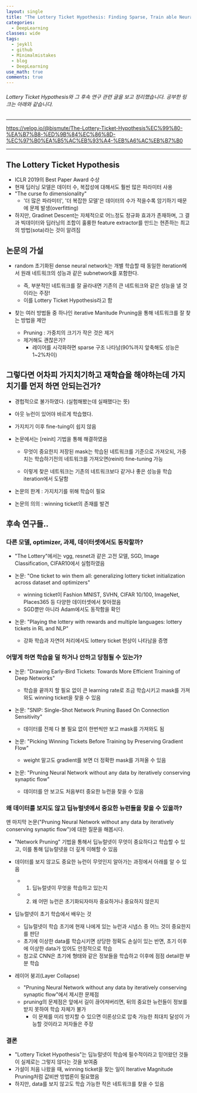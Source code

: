 ```yaml
---
layout: single
title: "The Lottery Ticket Hypothesis: Finding Sparse, Train able Neural Network와 후속 연구"
categories:
  - DeepLearning
classes: wide
tags:
  - jeykll
  - github
  - Minimalmistakes
  - blog
  - DeepLearning
use_math: true
comments: true
---
```


######  Lottery Ticket Hypothesis와 그 후속 연구 관련 글을 보고 정리했습니다. 공부한 링크는 아래와 같습니다.  
---

https://velog.io/@bismute/The-Lottery-Ticket-Hypothesis%EC%99%80-%EA%B7%B8-%ED%9B%84%EC%86%8D-%EC%97%B0%EA%B5%AC%EB%93%A4-%EB%A6%AC%EB%B7%B0

---

## The Lottery Ticket Hypothesis  
+ ICLR 2019의 Best Paper Award 수상  
+ 현재 딥러닝 모델은 데이터 수, 복잡성에 대해서도 훨씬 많은 파라미터 사용   
+ "The curse fo dimensionality"  
  - '더 많은 파라미터', '더 복잡한 모델'은 데이터의 수가 적을수록 암기하기 때문에 문제 발생(overfitting)
+ 하지만, Gradinet Descent는 자체적으로 어느정도 정규화 효과가 존재하며, 그 결과 빅데이터와 딥러닝의 조합이 훌륭한 feature extractor를 만드는 현존하는 최고의 방법(sota)라는 것이 알려짐  

## 논문의 가설  
+ random 초기화된 dense neural network는 개별 학습할 때 동일한 iteration에서 원래 네트워크의 성능과 같은 subnetwork를 포함한다.  
  - 즉, 부분적인 네트워크를 잘 골라내면 기존의 큰 네트워크와 같은 성능을 낼 것이라는 주장!  
  - 이를 Lottery Ticket Hypothesis라고 함  

+ 찾는 여러 방법들 중 하나인 iterative Manitude Pruning을 통해 네트워크를 잘 찾는 방법을 제안  
  - Pruning : 가중치의 크기가 작은 것은 제거  
  - 제거해도 괜찮은가?  
    + 레이어를 시각화하면 sparse 구조 나타남(90%까지 앞축해도 성능은 1~2%차이)  

## 그렇다면 어차피 가지치기하고 재학습을 해야하는데 가지치기를 먼저 하면 안되는건가?
+ 경헙적으로 불가하였다. (실험해봤는데 실패했다는 뜻)
+ 아웃 뉴런이 있어야 바르게 학습했다.  
+ 가지치기 이후 fine-tuing이 쉽지 않음  

+ 논문에서는 [reinit] 기법을 통해 해결하였음  
  - 무엇이 중요한지 저장된 mask는 학습된 네트워크를 기준으로 가져오되, 가중치는 학습하기전의 네트워크를 가져오면(reinit) fine-tuning 가능  

  - 이렇게 찾은 네트워크는 기존의 네트워크보다 같거나 좋은 성능을 학습 iteration에서 도달함  

+ 논문의 한계 : 가지치기를 위해 학습이 필요  
+ 논문의 의의 : winning ticket의 존재를 발견  


## 후속 연구들..

### 다른 모델, optimizer, 과제, 데이터셋에서도 동작할까?
+ "The Lottery"에서는 vgg, resnet과 같은 고전 모델, SGD, Image Classification, CIFAR10에서 실험하였음  

+ 논문: "One ticket to win them all: generalizing lottery ticket initialization across dataset and optimizers"  
  - winning ticket이 Fashion MNIST, SVHN, CIFAR 10/100, ImageNet, Places365 등 다양한 데이터셋에서 찾아졌음  
  - SGD뿐만 아니라 Adam에서도 동작함을 확인  

+ 논문: "Playing the lottery with rewards and multiple languages: lottery tickets in RL and NLP"  
  - 강화 학습과 자연어 처리에서도 lottery ticket 현상이 나타남을 증명  

### 어떻게 하면 학습을 덜 하거나 안하고 당첨될 수 있는가?  
+ 논문: "Drawing Early-Bird Tickets: Towards More Efficient Training of Deep Networks"  
  - 학습을 끝까지 할 필요 없이 큰 learning rate로 조금 학습시키고 mask를 가져와도 winning ticket을 찾을 수 있음    

+ 논문: "SNIP: Single-Shot Network Pruning Based On Connection Sensitivity"  
  - 데이터를 전체 다 볼 필요 없이 한번씩만 보고 mask를 가져와도 됨  

+ 논문: "Picking Winning Tickets Before Training by Preserving Gradient Flow"  
  - weight 말고도 gradient를 보면 더 정확한 mask를 가져올 수 있음  

+ 논문: "Pruning Neural Network without any data by iteratively conserving synaptic flow"  
  - 데이터를 안 보고도 처음부터 중요한 뉴런을 찾을 수 있음  

### 왜 데이터를 보지도 않고 딥뉴럴넷에서 중요한 뉴런들을 찾을 수 있을까?  
맨 마지막 논문("Pruning Neural Network without any data by iteratively conserving synaptic flow")에 대한 질문을 해봅시다.  
+ "Network Pruning" 기법을 통해서 딥뉴럴넷이 무엇이 중요하다고 학습할 수 있고, 이를 통해 딥뉴럴넷을 더 깊게 이해할 수 있음  

+ 데이터를 보지 않고도 중요한 뉴런이 무엇인지 알아가는 과정에서 아래를 알 수 있음  
  - 1) 딥뉴럴넷이 무엇을 학습하고 있는지  
  - 2) 왜 어떤 뉴런은 초기화되자마자 중요하거나 중요하지 않은지  

+ 딥뉴럴넷이 초기 학습에서 배우는 것  
  - 딥뉴럴넷이 학습 초기에 현재 나에게 있는 뉴런과 시냅스 중 어느 것이 중요한지를 판단  
  - 초기에 이상한 data를 학습시키면 상당한 정확도 손실이 있는 반면, 초기 이후에 이상한 data가 있어도 안정적으로 학습  
  - 참고로 CNN은 초기에 형태와 같은 정보들을 학습하고 이후에 점점 detail한 부분 학습  

+ 레이어 붕괴(Layer Collapse)  
  - "Pruning Neural Network without any data by iteratively conserving synaptic flow"에서 제시한 문제점  
  - pruning의 문제점은 앞에서 길이 끊어져버리면, 뒤의 중요한 뉴런들이 정보를 받지 못하여 학습 자체가 불가  
    + 이 문제를 미리 방지할 수 있으면 이론상으로 압축 가능한 최대치 달성이 가능할 것이라고 저자들은 주장  

### 결론  
- "Lottery Ticket Hypothesis"는 딥뉴럴넷이 학습에 필수적이라고 믿어왔던 것들이 실제로는 그렇지 않다는 것을 보여줌  
- 가설이 처음 나왔을 때, winning ticket을 찾는 일이 Iterative Magnitude Pruning처럼 값비싼 방법론이 필요했음
- 하지만, data를 보지 않고도 학습 가능한 작은 네트워크를 찾을 수 있음  
